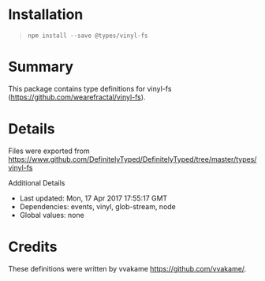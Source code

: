 # Installation
> `npm install --save @types/vinyl-fs`

# Summary
This package contains type definitions for vinyl-fs (https://github.com/wearefractal/vinyl-fs).

# Details
Files were exported from https://www.github.com/DefinitelyTyped/DefinitelyTyped/tree/master/types/vinyl-fs

Additional Details
 * Last updated: Mon, 17 Apr 2017 17:55:17 GMT
 * Dependencies: events, vinyl, glob-stream, node
 * Global values: none

# Credits
These definitions were written by vvakame <https://github.com/vvakame/>.
